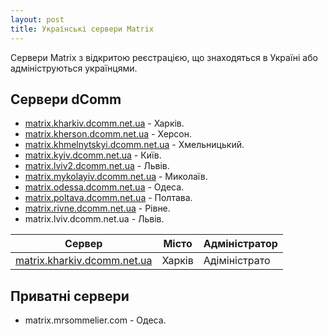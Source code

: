 ```yaml
---
layout: post
title: Українські сервери Matrix
---
```

Сервери Matrix з відкритою реєстрацією, що знаходяться в Україні або адмініструються українцями.

## Сервери dComm

- [matrix.kharkiv.dcomm.net.ua](https://chat.kharkiv.dcomm.net.ua) - Харків.
- [matrix.kherson.dcomm.net.ua](https://chat.kherson.dcomm.net.ua/) - Херсон.
- [matrix.khmelnytskyi.dcomm.net.ua](https://chat.khmelnytskyi.dcomm.net.ua/) - Хмельницький.
- [matrix.kyiv.dcomm.net.ua](https://chat.kyiv.dcomm.net.ua/) - Київ.
- [matrix.lviv2.dcomm.net.ua](https://chat.lviv2.dcomm.net.ua/) - Львів.
- [matrix.mykolayiv.dcomm.net.ua](https://chat.mykolayiv.dcomm.net.ua/) - Миколаїв.
- [matrix.odessa.dcomm.net.ua](https://matrix.odessa.dcomm.net.ua) - Одеса.
- [matrix.poltava.dcomm.net.ua](https://poltava.dcomm.net.ua/) - Полтава.
- [matrix.rivne.dcomm.net.ua](https://chat.rivne.dcomm.net.ua) - Рівне.
- matrix.lviv.dcomm.net.ua - Львів.

| Сервер                                                           | Місто  | Адміністратор |
|------------------------------------------------------------------|--------|---------------|
| [matrix.kharkiv.dcomm.net.ua](https://chat.kharkiv.dcomm.net.ua) | Харків | Адіміністрато |

## Приватні сервери

- matrix.mrsommelier.com - Одеса.
